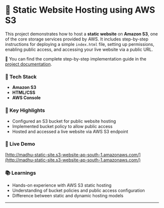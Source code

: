# 🚀 Static Website Hosting using AWS S3

This project demonstrates how to host a **static website** on **Amazon S3**, one of the core storage services provided by AWS. It includes step-by-step instructions for deploying a simple `index.html` file, setting up permissions, enabling public access, and accessing your live website via a public URL.

📄 You can find the complete step-by-step implementation guide in the [project documentation](./Static_Web_Hosting_Madhu_Nadh.pdf).


### 🧰 Tech Stack
- **Amazon S3**
- **HTML/CSS**
- **AWS Console**

### 🎯 Key Highlights
- Configured an S3 bucket for public website hosting
- Implemented bucket policy to allow public access
- Hosted and accessed a live website via AWS S3 endpoint

### 🔗 Live Demo
[http://madhu-static-site.s3-website-ap-south-1.amazonaws.com/](http://madhu-static-site.s3-website-ap-south-1.amazonaws.com/)

### 📚 Learnings
- Hands-on experience with AWS S3 static hosting
- Understanding of bucket policies and public access configuration
- Difference between static and dynamic hosting models

---

